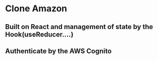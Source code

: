 # Clone Amazon

## Built on React and management of state by the Hook(useReducer....)
## Authenticate by the AWS Cognito

